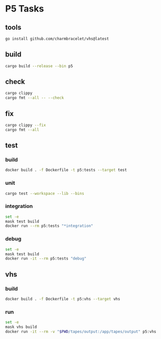 # P5 Tasks

## tools
~~~sh
go install github.com/charmbracelet/vhs@latest
~~~

## build

~~~sh
cargo build --release --bin p5
~~~

## check

~~~sh
cargo clippy
cargo fmt --all -- --check
~~~

## fix

~~~sh
cargo clippy --fix
cargo fmt --all
~~~

## test

### build
~~~sh
docker build . -f Dockerfile -t p5:tests --target test
~~~

### unit

~~~sh
cargo test --workspace --lib --bins
~~~

### integration

~~~sh
set -e
mask test build
docker run --rm p5:tests "*integration"
~~~

### debug
~~~sh
set -e
mask test build
docker run -it --rm p5:tests "debug"
~~~

## vhs

### build
~~~sh
docker build . -f Dockerfile -t p5:vhs --target vhs
~~~

### run
~~~sh
set -e
mask vhs build
docker run -it --rm -v "$PWD/tapes/output:/app/tapes/output" p5:vhs
~~~
